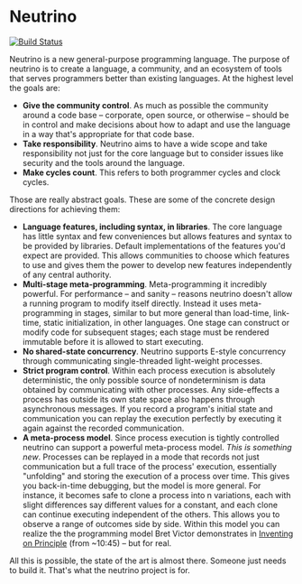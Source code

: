 Neutrino
========

[![Build Status](https://travis-ci.org/goto-10/neutrino.png?branch=master)](https://travis-ci.org/ne-utrino/neutrino)

Neutrino is a new general-purpose programming language. The purpose of neutrino is to create a language, a community, and an ecosystem of tools that serves programmers better than existing languages. At the highest level the goals are:

 - **Give the community control**. As much as possible the community around a code base – corporate, open source, or otherwise – should be in control and make decisions about how to adapt and use the language in a way that's appropriate for that code base.
 - **Take responsibility**. Neutrino aims to have a wide scope and take responsibility not just for the core language but to consider issues like security and the tools around the language.
 - **Make cycles count**. This refers to both programmer cycles and clock cycles.

Those are really abstract goals. These are some of the concrete design directions for achieving them:

- **Language features, including syntax, in libraries**. The core language has little syntax and few conveniences but allows features and syntax to be provided by libraries. Default implementations of the features you'd expect are provided. This allows communities to choose which features to use and gives them the power to develop new features independently of any central authority.
- **Multi-stage meta-programming**. Meta-programming it incredibly powerful. For performance – and sanity – reasons neutrino doesn't allow a running program to modify itself directly. Instead it uses meta-programming in stages, similar to but more general than load-time, link-time, static initialization, in other languages. One stage can construct or modify code for subsequent stages; each stage must be rendered immutable before it is allowed to start executing.
- **No shared-state concurrency**. Neutrino supports E-style concurrency through communicating single-threaded light-weight processes.
- **Strict program control**. Within each process execution is absolutely deterministic, the only possible source of nondeterminism is data obtained by communicating with other processes. Any side-effects a process has outside its own state space also happens through asynchronous messages. If you record a program's initial state and communication you can replay the execution perfectly by executing it again against the recorded communication.
- **A meta-process model**. Since process execution is tightly controlled neutrino can support a powerful meta-process model. *This is something new*. Processes can be replayed in a mode that records not just communication but a full trace of the process' execution, essentially "unfolding" and storing the execution of a process over time. This gives you back-in-time debugging, but the model is more general. For instance, it becomes safe to clone a process into n variations, each with slight differences say different values for a constant, and each clone can continue executing independent of the others. This allows you to observe a range of outcomes side by side. Within this model you can realize the the programming model Bret Victor demonstrates in [Inventing on Principle](http://vimeo.com/36579366) (from ~10:45) – but for real.

All this is possible, the state of the art is almost there. Someone just needs to build it. That's what the neutrino project is for.
